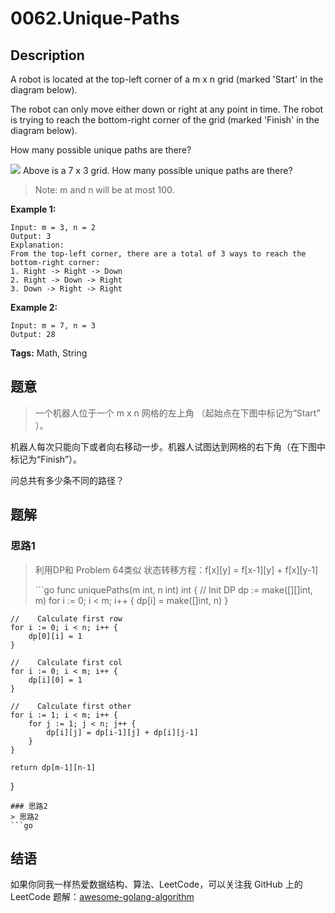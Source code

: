 # 0062.Unique-Paths

## Description

A robot is located at the top-left corner of a m x n grid \(marked 'Start' in the diagram below\).

The robot can only move either down or right at any point in time. The robot is trying to reach the bottom-right corner of the grid \(marked 'Finish' in the diagram below\).

How many possible unique paths are there?

 ![](https://assets.leetcode.com/uploads/2018/10/22/robot_maze.png) Above is a 7 x 3 grid. How many possible unique paths are there?

> Note: m and n will be at most 100.

**Example 1:**

```text
Input: m = 3, n = 2
Output: 3
Explanation:
From the top-left corner, there are a total of 3 ways to reach the bottom-right corner:
1. Right -> Right -> Down
2. Right -> Down -> Right
3. Down -> Right -> Right
```

**Example 2:**

```text
Input: m = 7, n = 3
Output: 28
```

**Tags:** Math, String

## 题意

> 一个机器人位于一个 m x n 网格的左上角 （起始点在下图中标记为“Start” ）。

机器人每次只能向下或者向右移动一步。机器人试图达到网格的右下角（在下图中标记为“Finish”）。

问总共有多少条不同的路径？

## 题解

### 思路1

> 利用DP和 Problem 64类似 状态转移方程：f\[x\]\[y\] = f\[x-1\]\[y\] + f\[x\]\[y-1\]
>
> \`\`\`go func uniquePaths\(m int, n int\) int { // Init DP dp := make\(\[\]\[\]int, m\) for i := 0; i &lt; m; i++ { dp\[i\] = make\(\[\]int, n\) }

```text
//    Calculate first row
for i := 0; i < n; i++ {
    dp[0][i] = 1
}

//    Calculate first col
for i := 0; i < m; i++ {
    dp[i][0] = 1
}

//    Calculate first other
for i := 1; i < m; i++ {
    for j := 1; j < n; j++ {
        dp[i][j] = dp[i-1][j] + dp[i][j-1]
    }
}

return dp[m-1][n-1]
```

}

```text
### 思路2
> 思路2
```go
```

## 结语

如果你同我一样热爱数据结构、算法、LeetCode，可以关注我 GitHub 上的 LeetCode 题解：[awesome-golang-algorithm](https://github.com/kylesliu/awesome-golang-algorithm)

